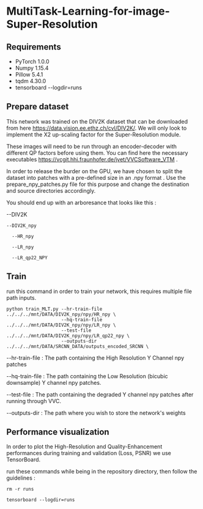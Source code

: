 # MultiTask-Learning-for-image-Super-Resolution



## Requirements

- PyTorch 1.0.0
- Numpy 1.15.4
- Pillow 5.4.1
- tqdm 4.30.0
- tensorboard --logdir=runs



## Prepare dataset

This network was trained on the DIV2K dataset that can be downloaded from here https://data.vision.ee.ethz.ch/cvl/DIV2K/.
We will only look to implement the X2 up-scaling factor for the Super-Resolution module.

These images will need to be run through an encoder-decoder with different QP factors before using them. 
You can find here the necessary executables https://vcgit.hhi.fraunhofer.de/jvet/VVCSoftware_VTM .

In order to release the burder on the GPU, we have chosen to split the dataset into patches with a pre-defined size in an .npy format . 
Use the prepare_npy_patches.py file for this purpose and change the destination and source directories accordingly.

You should end up with an arboresance that looks like this : 

--DIV2K

    --DIV2K_npy
    
      --HR_npy
      
      --LR_npy
      
      --LR_qp22_NPY
      
## Train 


run this command in order to train your network, this requires multiple file path inputs. 
  ```
  python train_MLT.py --hr-train-file ../../../mnt/DATA/DIV2K_npy/npy/HR_npy \
                      --hq-train-file ../../../mnt/DATA/DIV2K_npy/npy/LR_npy \
                      --test-file ../../../mnt/DATA/DIV2K_npy/npy/LR_qp22_npy \
                      --outputs-dir ../../../mnt/DATA/SRCNN_DATA/outputs_encoded_SRCNN \
  ```
                      
                      
--hr-train-file : The path containing the High Resolution Y Channel npy patches

--hq-train-file : The path containing the Low Resolution (bicubic downsample) Y channel npy patches.

--test-file     : The path containing the degraded Y channel npy patches after running through VVC.

--outputs-dir   : The path where you wish to store the network's weights
                    
## Performance visualization

In order to plot the High-Resolution and Quality-Enhancement performances during training and validation (Loss, PSNR)  we use TensorBoard.

run these commands while being in the repository directory, then follow the guidelines : 
  ```
  rm -r runs 
  
  tensorboard --logdir=runs 
  ```

